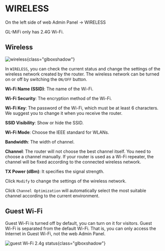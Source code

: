# WIRELESS

On the left side of web Admin Panel -> WIRELESS

GL-MiFi only has 2.4G Wi-Fi.

## Wireless

![wireless](https://static.gl-inet.com/docs/en/3/setup/gl-mifi/wireless/wifi_status_2.4g_mifi.png){class="glboxshadow"}

In `WIRELESS`, you can check the current status and change the settings of the wireless network created by the router. The wireless network can be turned on or off by switching the `ON/OFF` button.

**Wi-Fi Name (SSID)**: The name of the Wi-Fi.

**Wi-Fi Security**: The encryption method of the Wi-Fi.

**Wi-Fi Key**: The password of the Wi-Fi, which must be at least 6 characters. We suggest you to change it when you receive the router.

**SSID Visibility**: Show or hide the SSID.

**Wi-Fi Mode**: Choose the IEEE standard for WLANs.

**Bandwidth**: The width of channel.

**Channel**: The router will not choose the best channel itself. You need to choose a channel manually. If your router is used as a Wi-Fi repeater, the channel will be fixed according to the connected wireless network.

**TX Power (dBm)**: It specifies the signal strength.

Click `Modify` to change the settings of the wireless network.

Click `Channel Optimization` will automatically select the most suitable channel according to the current environment.

## Guest Wi-Fi

Guest Wi-Fi is turned off by default, you can turn on it for visitors. Guest Wi-Fi is separated from the default Wi-Fi. That is, you can only access the Internet in Guest Wi-Fi, not the web Admin Panel.

![guest Wi-Fi 2.4g status](https://static.gl-inet.com/docs/en/3/setup/gl-mifi/wireless/wifi_status_2.4g_guest_mifi.png){class="glboxshadow"}
